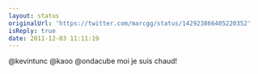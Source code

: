 ```yaml
---
layout: status
originalUrl: 'https://twitter.com/marcgg/status/142923866405220352'
isReply: true
date: 2011-12-03 11:11:19
---
```


@kevintunc @kaoo @ondacube moi je suis chaud!
